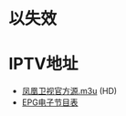 # 以失效

# IPTV地址
- [凤凰卫视官方源.m3u](https://raw.githubusercontent.com/YipSzeho/PHTV/master/live.m3u) (HD)
- [EPG电子节目表](http://epg.51zmt.top:8000/gat.xml)
